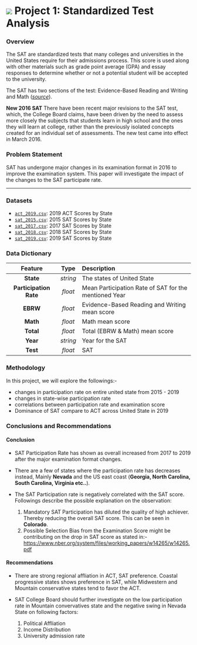 # ![](https://ga-dash.s3.amazonaws.com/production/assets/logo-9f88ae6c9c3871690e33280fcf557f33.png) Project 1: Standardized Test Analysis



### Overview


The SAT are standardized tests that many colleges and universities in the United States require for their admissions process. This score is used along with other materials such as grade point average (GPA) and essay responses to determine whether or not a potential student will be accepted to the university.

The SAT has two sections of the test: Evidence-Based Reading and Writing and Math ([*source*](https://www.princetonreview.com/college/sat-sections)).

**New 2016 SAT**
There have been recent major revisions to the SAT test, which, the College Board claims, have been driven by the need to assess more closely the subjects that students learn in high school and the ones they will learn at college, rather than the previously isolated concepts created for an individual set of assessments. The new test came into effect in March 2016.



### Problem Statement

SAT has undergone major changes in its examination format in 2016 to improve the examination system. This paper will investigate the impact of the changes to the SAT participate rate.

---

### Datasets

* [`act_2019.csv`](./data/act_2019.csv): 2019 ACT Scores by State
* [`sat_2015.csv`](./data/sat_2015.csv): 2015 SAT Scores by State
* [`sat_2017.csv`](./data/sat_2017.csv): 2017 SAT Scores by State
* [`sat_2018.csv`](./data/sat_2018.csv): 2018 SAT Scores by State
* [`sat_2019.csv`](./data/sat_2019.csv): 2019 SAT Scores by State

### Data Dictionary

|Feature|Type|Description|
|:---:|:---:|:---|
|**State**|*string*| The states of United State| 
|**Participation Rate**|*float*|Mean Participation Rate of SAT for the mentioned Year|
|**EBRW**|*float*|Evidence-Based Reading and Writing mean score|
|**Math**|*float*|Math mean score|
|**Total**|*float*|Total (EBRW & Math) mean score|
|**Year**|*string*|Year for the SAT|
|**Test**|*float*|SAT|

### Methodology
In this project, we will explore the followings:-

* changes in participation rate on entire united state from 2015 - 2019
* changes in state-wise participation rate
* correlations between participation rate and examination score
* Dominance of SAT compare to ACT across United State in 2019

### Conclusions and Recommendations
#### Conclusion

- SAT Participation Rate has shown as overall increased from 2017 to 2019 after the major examination format changes.
- There are a few of states where the participation rate has decreases instead, Mainly **Nevada** and the US east coast (**Georgia, North Carolina, South Carolina, Virginia etc..**).<br>
- The SAT Participation rate is negatively correlated with the SAT score. Followings describe the possible explanation on the observation:

    1. Mandatory SAT Participation has diluted the quality of high achiever. Thereby reducing the overall SAT score. This can be seen in  **Colorado**.
    2. Possible Selection Bias from the Examination Score might be contributing on the drop in SAT score as stated in:- https://www.nber.org/system/files/working_papers/w14265/w14265.pdf

#### Recommendations
- There are strong regional affliation in ACT, SAT preference. Coastal progressive states shows preference in SAT, while Midwestern and Mountain conservative states tend to favor the ACT.

- SAT College Board should further investigate on the low participation rate in Mountain convervatives state and the negative swing in Nevada State on following factors:
    1. Political Affliation
    2. Income Distribution
    3. University admission rate
